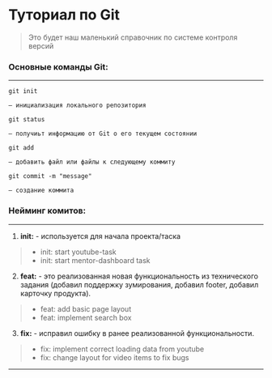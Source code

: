 # Туториал по Git
>Это будет наш маленький справочник по системе контроля версий
### Основные команды Git:
***
``` 
git init  
```
`— инициализация локального репозитория`
```
git status
```
`— получиьт информацию от Git о его текущем состоянии`
``` 
git add 
```
`— добавить файл или файлы к следующему коммиту`
```
git commit -m "message"
```
`— создание коммита`
### Нейминг комитов:
***
1. **init:** - используется для начала проекта/таска
>+ init: start youtube-task
>+ init: start mentor-dashboard task
2. **feat:** - это реализованная новая функциональность из технического задания (добавил поддержку зумирования, добавил footer, добавил карточку продукта).  
>+	feat: add basic page layout
>+  feat: implement search box 
3. **fix:** - исправил ошибку в ранее реализованной функциональности. 
>+ fix: implement correct loading data from youtube
>+ fix: change layout for video items to fix bugs
***


